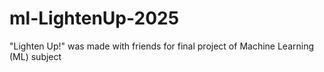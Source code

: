 # ml-LightenUp-2025
"Lighten Up!" was made with friends for final project of Machine Learning (ML) subject
